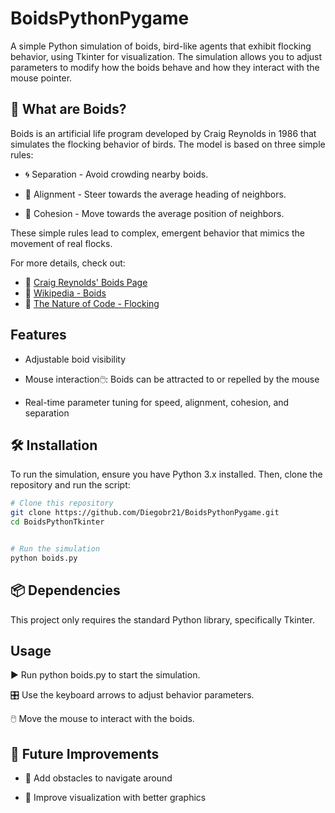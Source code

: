# BoidsPythonPygame

A simple Python simulation of boids, bird-like agents that exhibit flocking behavior, using Tkinter for visualization. The simulation allows you to adjust parameters to modify how the boids behave and how they interact with the mouse pointer.

## 📌 What are Boids?

Boids is an artificial life program developed by Craig Reynolds in 1986 that simulates the flocking behavior of birds. The model is based on three simple rules:

- 🌀 Separation - Avoid crowding nearby boids.

- 📏 Alignment - Steer towards the average heading of neighbors.

- 📍 Cohesion - Move towards the average position of neighbors.

These simple rules lead to complex, emergent behavior that mimics the movement of real flocks.

For more details, check out:

- 📌 [Craig Reynolds' Boids Page](https://www.red3d.com/cwr/boids/)
- 📖 [Wikipedia - Boids](https://en.wikipedia.org/wiki/Boids)
- 📘 [The Nature of Code - Flocking](https://natureofcode.com/book/chapter-6-autonomous-agents/#chapter06_section7)


## Features

- Adjustable boid visibility

- Mouse interaction🖱️: Boids can be attracted to or repelled by the mouse

- Real-time parameter tuning for speed, alignment, cohesion, and separation

## 🛠️ Installation

To run the simulation, ensure you have Python 3.x installed. Then, clone the repository and run the script:

```bash
# Clone this repository
git clone https://github.com/Diegobr21/BoidsPythonPygame.git
cd BoidsPythonTkinter


# Run the simulation
python boids.py

```

## 📦 Dependencies

This project only requires the standard Python library, specifically Tkinter.

## Usage

▶️ Run python boids.py to start the simulation.

🎛️ Use the keyboard arrows to adjust behavior parameters.

🖱️ Move the mouse to interact with the boids.

## 🔮 Future Improvements

- 🚧 Add obstacles to navigate around

- 🎨 Improve visualization with better graphics
